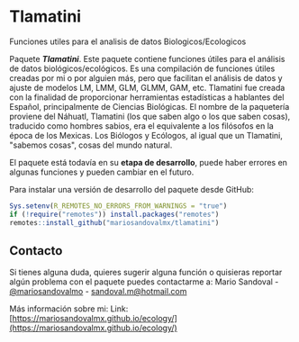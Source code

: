 # Tlamatini
Funciones utiles para el analisis de datos Biologicos/Ecologicos

Paquete ***Tlamatini***. Este paquete contiene funciones útiles para el análisis de datos biológicos/ecológicos. 
Es una compilación de funciones útiles creadas por mi o por alguien más, pero que facilitan el análisis de datos y ajuste de modelos LM, LMM, GLM, GLMM, GAM, etc. 
Tlamatini fue creada con la finalidad de proporcionar herramientas estadísticas a hablantes del Español, principalmente de Ciencias Biológicas. 
El nombre de la paquetería proviene del Náhuatl, Tlamatini (los que saben algo o los que saben cosas), traducido como hombres sabios, era el equivalente a los filósofos 
en la época de los Mexicas. Los Biólogos y Ecólogos, al igual que un Tlamatini, "sabemos cosas", cosas del mundo natural. 

El paquete está todavía en su **etapa de desarrollo**, puede haber errores en algunas funciones y pueden cambiar en el futuro.

Para instalar una versión de desarrollo del paquete desde GitHub:


<!-- ## Install package -->

<!-- To install a released version of the package from *CRAN*: -->

<!-- ```{r, eval=FALSE} -->

<!-- install.packages("tlamatini") -->

<!-- ``` -->



``` r
Sys.setenv(R_REMOTES_NO_ERRORS_FROM_WARNINGS = "true")
if (!require("remotes")) install.packages("remotes")
remotes::install_github("mariosandovalmx/tlamatini")
```

<!-- *** -->

<!-- CONTACTO -->
## Contacto

Si tienes alguna duda, quieres sugerir alguna función o quisieras reportar algún problema con el paquete puedes contactarme a:
Mario Sandoval - [@mariosandovalmo](https://twitter.com/mariosandovalmo) - sandoval.m@hotmail.com

Más información sobre mi:
Link: [https://mariosandovalmx.github.io/ecology/](https://mariosandovalmx.github.io/ecology/)
